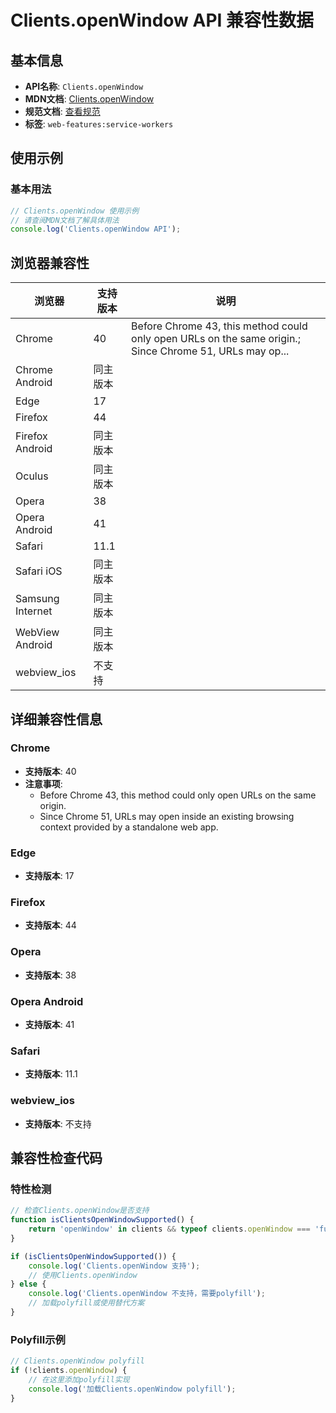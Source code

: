 # Clients.openWindow API 兼容性数据

## 基本信息

- **API名称**: `Clients.openWindow`
- **MDN文档**: [Clients.openWindow](https://developer.mozilla.org/docs/Web/API/Clients/openWindow)
- **规范文档**: [查看规范](https://w3c.github.io/ServiceWorker/#clients-openwindow)
- **标签**: `web-features:service-workers`

## 使用示例

### 基本用法

```javascript
// Clients.openWindow 使用示例
// 请查阅MDN文档了解具体用法
console.log('Clients.openWindow API');
```

## 浏览器兼容性

| 浏览器 | 支持版本 | 说明 |
|--------|----------|------|
| Chrome | 40 | Before Chrome 43, this method could only open URLs on the same origin.; Since Chrome 51, URLs may op... |
| Chrome Android | 同主版本 |  |
| Edge | 17 |  |
| Firefox | 44 |  |
| Firefox Android | 同主版本 |  |
| Oculus | 同主版本 |  |
| Opera | 38 |  |
| Opera Android | 41 |  |
| Safari | 11.1 |  |
| Safari iOS | 同主版本 |  |
| Samsung Internet | 同主版本 |  |
| WebView Android | 同主版本 |  |
| webview_ios | 不支持 |  |

## 详细兼容性信息

### Chrome

- **支持版本**: 40
- **注意事项**:
  - Before Chrome 43, this method could only open URLs on the same origin.
  - Since Chrome 51, URLs may open inside an existing browsing context provided by a standalone web app.

### Edge

- **支持版本**: 17

### Firefox

- **支持版本**: 44

### Opera

- **支持版本**: 38

### Opera Android

- **支持版本**: 41

### Safari

- **支持版本**: 11.1

### webview_ios

- **支持版本**: 不支持

## 兼容性检查代码

### 特性检测

```javascript
// 检查Clients.openWindow是否支持
function isClientsOpenWindowSupported() {
    return 'openWindow' in clients && typeof clients.openWindow === 'function';
}

if (isClientsOpenWindowSupported()) {
    console.log('Clients.openWindow 支持');
    // 使用Clients.openWindow
} else {
    console.log('Clients.openWindow 不支持，需要polyfill');
    // 加载polyfill或使用替代方案
}
```

### Polyfill示例

```javascript
// Clients.openWindow polyfill
if (!clients.openWindow) {
    // 在这里添加polyfill实现
    console.log('加载Clients.openWindow polyfill');
}
```

